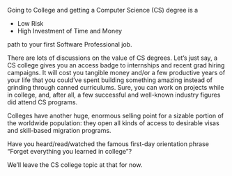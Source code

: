 
Going to College and getting a Computer Science (CS) degree is a 

- Low Risk
- High Investment of Time and Money

path to your first Software Professional job.

There are lots of discussions on the value of CS degrees. Let’s just say, a CS college gives you an access badge to internships and recent grad hiring campaigns. It will cost you tangible money and/or a few productive years of your life that you could’ve spent building something amazing instead of grinding through canned curriculums. Sure, you can work on projects while in college, and, after all, a few successful and well-known industry figures did attend CS programs.

Colleges have another huge, enormous selling point for a sizable portion of the worldwide population: they open all kinds of access to desirable visas and skill-based migration programs.

Have you heard/read/watched the famous first-day orientation phrase “Forget everything you learned in college”?

We’ll leave the CS college topic at that for now.